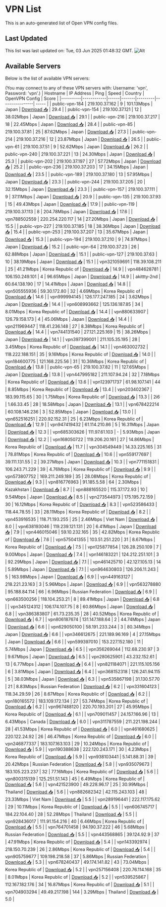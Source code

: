 # VPN List

This is an auto-generated list of Open VPN config files.

## Last Updated

This list was last updated on: Tue, 03 Jun 2025 01:48:32 GMT.
![Alt](https://repobeats.axiom.co/api/embed/186b98318ef1479477931607c1ad7d823f12451f.svg "Repobeats analytics image")

## Available Servers

Below is the list of available VPN servers:

(You may connect to any of these VPN servers with: Username: 'vpn', Password: 'vpn'.)
| Hostname | IP Address | Ping | Speed | Country | OpenVPN Config | Score |
|----------|------------|------|-------|---------|----------------| ----- |
| public-vpn-184 | 219.100.37.162 | 9 | 101.13Mbps | Japan | [Download 📥](./configs/server_0_JP.ovpn) | 29.4 |
| public-vpn-154 | 219.100.37.121 | 12 | 38.02Mbps | Japan | [Download 📥](./configs/server_1_JP.ovpn) | 29.1 |
| public-vpn-216 | 219.100.37.217 | 18 | 22.45Mbps | Japan | [Download 📥](./configs/server_2_JP.ovpn) | 28.4 |
| public-vpn-85 | 219.100.37.81 | 25 | 87.62Mbps | Japan | [Download 📥](./configs/server_3_JP.ovpn) | 27.3 |
| public-vpn-214 | 219.100.37.216 | 12 | 23.87Mbps | Japan | [Download 📥](./configs/server_4_JP.ovpn) | 26.5 |
| public-vpn-61 | 219.100.37.51 | 9 | 52.62Mbps | Japan | [Download 📥](./configs/server_5_JP.ovpn) | 26.2 |
| public-vpn-240 | 219.100.37.221 | 13 | 24.30Mbps | Japan | [Download 📥](./configs/server_6_JP.ovpn) | 25.3 |
| public-vpn-202 | 219.100.37.197 | 27 | 57.72Mbps | Japan | [Download 📥](./configs/server_7_JP.ovpn) | 25.2 |
| public-vpn-236 | 219.100.37.203 | 17 | 34.15Mbps | Japan | [Download 📥](./configs/server_8_JP.ovpn) | 23.5 |
| public-vpn-189 | 219.100.37.180 | 13 | 57.95Mbps | Japan | [Download 📥](./configs/server_9_JP.ovpn) | 23.3 |
| public-vpn-244 | 219.100.37.205 | 20 | 32.15Mbps | Japan | [Download 📥](./configs/server_10_JP.ovpn) | 23.3 |
| public-vpn-157 | 219.100.37.111 | 9 | 37.11Mbps | Japan | [Download 📥](./configs/server_11_JP.ovpn) | 20.9 |
| public-vpn-135 | 219.100.37.93 | 15 | 49.43Mbps | Japan | [Download 📥](./configs/server_12_JP.ovpn) | 17.9 |
| public-vpn-119 | 219.100.37.113 | 8 | 204.78Mbps | Japan | [Download 📥](./configs/server_13_JP.ovpn) | 17.6 |
| vpn788502559 | 220.254.220.117 | 14 | 27.20Mbps | Japan | [Download 📥](./configs/server_14_JP.ovpn) | 15.5 |
| public-vpn-227 | 219.100.37.185 | 18 | 38.36Mbps | Japan | [Download 📥](./configs/server_15_JP.ovpn) | 15.4 |
| public-vpn-253 | 219.100.37.207 | 13 | 35.67Mbps | Japan | [Download 📥](./configs/server_16_JP.ovpn) | 15.3 |
| public-vpn-194 | 219.100.37.210 | 9 | 74.97Mbps | Japan | [Download 📥](./configs/server_17_JP.ovpn) | 15.2 |
| public-vpn-64 | 219.100.37.23 | 26 | 62.88Mbps | Japan | [Download 📥](./configs/server_18_JP.ovpn) | 15.1 |
| public-vpn-127 | 219.100.37.63 | 10 | 38.19Mbps | Japan | [Download 📥](./configs/server_19_JP.ovpn) | 15.1 |
| vpn321059691 | 118.39.108.211 | 25 | 41.21Mbps | Korea Republic of | [Download 📥](./configs/server_20_KR.ovpn) | 14.9 |
| vpn484628781 | 106.150.249.101 | 4 | 96.65Mbps | Japan | [Download 📥](./configs/server_21_JP.ovpn) | 14.9 |
| akittty-2nd | 60.64.138.190 | 17 | 14.41Mbps | Japan | [Download 📥](./configs/server_22_JP.ovpn) | 14.8 |
| vpn505555936 | 59.30.172.80 | 32 | 4.69Mbps | Korea Republic of | [Download 📥](./configs/server_23_KR.ovpn) | 14.6 |
| vpn999994145 | 126.177.247.185 | 24 | 3.62Mbps | Japan | [Download 📥](./configs/server_24_JP.ovpn) | 14.4 |
| vpn608993662 | 125.136.187.85 | 34 | 8.01Mbps | Korea Republic of | [Download 📥](./configs/server_25_KR.ovpn) | 14.4 |
| vpn880633907 | 126.79.158.173 | 4 | 45.06Mbps | Japan | [Download 📥](./configs/server_26_JP.ovpn) | 14.4 |
| vpn211969447 | 118.41.236.148 | 27 | 8.38Mbps | Korea Republic of | [Download 📥](./configs/server_27_KR.ovpn) | 14.4 |
| vpn744131540 | 27.121.225.169 | 15 | 38.26Mbps | Japan | [Download 📥](./configs/server_28_JP.ovpn) | 14.1 |
| vpn397399001 | 211.105.35.195 | 28 | 3.45Mbps | Korea Republic of | [Download 📥](./configs/server_29_KR.ovpn) | 14.1 |
| vpn463002732 | 118.222.188.151 | 35 | 9.16Mbps | Korea Republic of | [Download 📥](./configs/server_30_KR.ovpn) | 14.0 |
| vpn184600775 | 121.168.225.56 | 31 | 10.36Mbps | Korea Republic of | [Download 📥](./configs/server_31_KR.ovpn) | 13.8 |
| public-vpn-65 | 219.100.37.82 | 11 | 127.65Mbps | Japan | [Download 📥](./configs/server_32_JP.ovpn) | 13.8 |
| vpn447995182 | 211.107.94.24 | 32 | 7.18Mbps | Korea Republic of | [Download 📥](./configs/server_33_KR.ovpn) | 13.6 |
| vpn123971737 | 61.98.107.141 | 44 | 8.85Mbps | Korea Republic of | [Download 📥](./configs/server_34_KR.ovpn) | 13.4 |
| vpn203402367 | 183.99.115.65 | 30 | 1.75Mbps | Korea Republic of | [Download 📥](./configs/server_35_KR.ovpn) | 13.3 |
| 2i6 | 1.66.33.45 | 28 | 18.58Mbps | Japan | [Download 📥](./configs/server_36_JP.ovpn) | 13.1 |
| vpn678422214 | 60.108.146.236 | 3 | 52.85Mbps | Japan | [Download 📥](./configs/server_37_JP.ovpn) | 13.0 |
| vpn652516251 | 220.92.152.31 | 25 | 6.23Mbps | Korea Republic of | [Download 📥](./configs/server_38_KR.ovpn) | 12.9 |
| vpn947419432 | 61.114.210.86 | 5 | 16.31Mbps | Japan | [Download 📥](./configs/server_39_JP.ovpn) | 12.3 |
| vpn685303626 | 111.97.61.103 | - | 5.93Mbps | Japan | [Download 📥](./configs/server_40_JP.ovpn) | 12.2 |
| vpn168050722 | 119.206.20.161 | 27 | 14.86Mbps | Korea Republic of | [Download 📥](./configs/server_41_KR.ovpn) | 11.7 |
| vpn304549449 | 14.33.225.165 | 31 | 78.81Mbps | Korea Republic of | [Download 📥](./configs/server_42_KR.ovpn) | 10.6 |
| vpn559177697 | 39.111.131.55 | 2 | 39.27Mbps | Japan | [Download 📥](./configs/server_43_JP.ovpn) | 10.3 |
| vpn771151831 | 106.243.71.229 | 39 | 4.76Mbps | Korea Republic of | [Download 📥](./configs/server_44_KR.ovpn) | 9.9 |
| vpn573807752 | 169.211.249.189 | 35 | 28.08Mbps | Korea Republic of | [Download 📥](./configs/server_45_KR.ovpn) | 9.3 |
| vpn816776963 | 91.185.5.58 | 64 | 2.30Mbps | Kazakhstan | [Download 📥](./configs/server_46_KZ.ovpn) | 8.7 |
| vpn888165520 | 115.37.172.93 | 10 | 9.54Mbps | Japan | [Download 📥](./configs/server_47_JP.ovpn) | 8.5 |
| vpn273544973 | 175.195.72.159 | 30 | 16.12Mbps | Korea Republic of | [Download 📥](./configs/server_48_KR.ovpn) | 8.3 |
| vpn523586433 | 118.44.78.55 | 33 | 28.11Mbps | Korea Republic of | [Download 📥](./configs/server_49_KR.ovpn) | 8.2 |
| vpn453916535 | 118.71.193.255 | 25 | 2.46Mbps | Viet Nam | [Download 📥](./configs/server_50_VN.ovpn) | 8.0 |
| vpn638193046 | 119.239.121.131 | 20 | 6.41Mbps | Japan | [Download 📥](./configs/server_51_JP.ovpn) | 7.9 |
| vpn446015046 | 59.10.232.165 | 35 | 42.82Mbps | Korea Republic of | [Download 📥](./configs/server_52_KR.ovpn) | 7.6 |
| vpn575041355 | 103.51.251.220 | 31 | 8.67Mbps | Korea Republic of | [Download 📥](./configs/server_53_KR.ovpn) | 7.5 |
| vpn125877854 | 126.28.250.109 | 7 | 9.00Mbps | Japan | [Download 📥](./configs/server_54_JP.ovpn) | 7.4 |
| vpn146183221 | 124.212.251.101 | 3 | 92.29Mbps | Japan | [Download 📥](./configs/server_55_JP.ovpn) | 7.1 |
| vpn461425710 | 42.127.105.13 | 14 | 5.89Mbps | Japan | [Download 📥](./configs/server_56_JP.ovpn) | 7.1 |
| vpn964630803 | 126.206.11.243 | 5 | 163.98Mbps | Japan | [Download 📥](./configs/server_57_JP.ovpn) | 6.9 |
| vpn449163127 | 218.221.23.163 | 3 | 5.96Mbps | Japan | [Download 📥](./configs/server_58_JP.ovpn) | 6.9 |
| vpn563278880 | 95.188.84.114 | 66 | 6.96Mbps | Russian Federation | [Download 📥](./configs/server_59_RU.ovpn) | 6.9 |
| vpn663500256 | 118.104.253.21 | 8 | 89.41Mbps | Japan | [Download 📥](./configs/server_60_JP.ovpn) | 6.8 |
| vpn345124312 | 106.174.107.75 | 8 | 60.86Mbps | Japan | [Download 📥](./configs/server_61_JP.ovpn) | 6.8 |
| vpn386383807 | 61.73.235.35 | 28 | 40.52Mbps | Korea Republic of | [Download 📥](./configs/server_62_KR.ovpn) | 6.7 |
| vpn806187674 | 131.147.188.64 | 2 | 44.74Mbps | Japan | [Download 📥](./configs/server_63_JP.ovpn) | 6.6 |
| vpn629050100 | 58.191.233.244 | 3 | 80.34Mbps | Japan | [Download 📥](./configs/server_64_JP.ovpn) | 6.6 |
| vpn346612675 | 221.189.96.169 | 4 | 27.15Mbps | Japan | [Download 📥](./configs/server_65_JP.ovpn) | 6.6 |
| vpn599397010 | 153.227.152.180 | 11 | 5.74Mbps | Japan | [Download 📥](./configs/server_66_JP.ovpn) | 6.5 |
| vpn356269044 | 112.68.230.97 | 3 | 9.67Mbps | Japan | [Download 📥](./configs/server_67_JP.ovpn) | 6.5 |
| vpn280625901 | 43.232.152.61 | 13 | 6.77Mbps | Japan | [Download 📥](./configs/server_68_JP.ovpn) | 6.4 |
| vpn821184071 | 221.115.105.156 | 6 | 3.81Mbps | Japan | [Download 📥](./configs/server_69_JP.ovpn) | 6.4 |
| vpn368152318 | 126.241.94.115 | 5 | 38.03Mbps | Japan | [Download 📥](./configs/server_70_JP.ovpn) | 6.3 |
| vpn535867198 | 31.130.57.70 | 21 | 8.83Mbps | Russian Federation | [Download 📥](./configs/server_71_RU.ovpn) | 6.2 |
| vpn331604123 | 118.34.29.59 | 26 | 8.67Mbps | Korea Republic of | [Download 📥](./configs/server_72_KR.ovpn) | 6.2 |
| vpn180165572 | 183.109.172.134 | 27 | 53.74Mbps | Korea Republic of | [Download 📥](./configs/server_73_KR.ovpn) | 6.2 |
| vpn967488120 | 220.70.193.201 | 27 | 45.95Mbps | Korea Republic of | [Download 📥](./configs/server_74_KR.ovpn) | 6.1 |
| vpn709011457 | 24.157.166.96 | 13 | 6.43Mbps | Canada | [Download 📥](./configs/server_75_CA.ovpn) | 6.0 |
| vpn311787559 | 211.221.198.244 | 28 | 41.53Mbps | Korea Republic of | [Download 📥](./configs/server_76_KR.ovpn) | 6.0 |
| vpn461680625 | 220.122.24.92 | 26 | 46.47Mbps | Korea Republic of | [Download 📥](./configs/server_77_KR.ovpn) | 6.0 |
| vpn246877337 | 183.107.163.103 | 29 | 10.24Mbps | Korea Republic of | [Download 📥](./configs/server_78_KR.ovpn) | 5.9 |
| vpn190388638 | 222.120.243.171 | 30 | 4.23Mbps | Korea Republic of | [Download 📥](./configs/server_79_KR.ovpn) | 5.9 |
| vpn938103441 | 5.141.88.31 | 39 | 20.42Mbps | Russian Federation | [Download 📥](./configs/server_80_RU.ovpn) | 5.8 |
| vpn935079673 | 183.105.223.237 | 32 | 77.16Mbps | Korea Republic of | [Download 📥](./configs/server_81_KR.ovpn) | 5.6 |
| vpn800315139 | 125.251.51.143 | 45 | 6.49Mbps | Korea Republic of | [Download 📥](./configs/server_82_KR.ovpn) | 5.6 |
| vpn421523900 | 49.228.96.17 | 25 | 30.99Mbps | Thailand | [Download 📥](./configs/server_83_TH.ovpn) | 5.6 |
| vpn882682342 | 42.115.243.103 | 48 | 23.33Mbps | Viet Nam | [Download 📥](./configs/server_84_VN.ovpn) | 5.5 |
| vpn289196441 | 222.117.175.62 | 29 | 10.11Mbps | Korea Republic of | [Download 📥](./configs/server_85_KR.ovpn) | 5.5 |
| vpn606745717 | 184.22.104.40 | 28 | 52.28Mbps | Thailand | [Download 📥](./configs/server_86_TH.ovpn) | 5.5 |
| vpn928436017 | 111.91.154.216 | 40 | 6.46Mbps | Korea Republic of | [Download 📥](./configs/server_87_KR.ovpn) | 5.5 |
| vpn764701458 | 94.190.37.222 | 46 | 5.68Mbps | Russian Federation | [Download 📥](./configs/server_88_RU.ovpn) | 5.5 |
| vpn443568865 | 39.124.92.9 | 37 | 47.91Mbps | Korea Republic of | [Download 📥](./configs/server_89_KR.ovpn) | 5.4 |
| vpn143392974 | 218.150.70.239 | 26 | 2.86Mbps | Korea Republic of | [Download 📥](./configs/server_90_KR.ovpn) | 5.4 |
| vpn905759677 | 109.198.218.58 | 37 | 5.86Mbps | Russian Federation | [Download 📥](./configs/server_91_RU.ovpn) | 5.3 |
| vpn678240437 | 49.174.141.82 | 43 | 73.04Mbps | Korea Republic of | [Download 📥](./configs/server_92_KR.ovpn) | 5.2 |
| vpn257156408 | 220.76.114.168 | 35 | 8.01Mbps | Korea Republic of | [Download 📥](./configs/server_93_KR.ovpn) | 5.2 |
| vpn539525867 | 112.167.182.176 | 34 | 16.87Mbps | Korea Republic of | [Download 📥](./configs/server_94_KR.ovpn) | 5.1 |
| vpn704903294 | 49.49.217.198 | 144 | 3.29Mbps | Thailand | [Download 📥](./configs/server_95_TH.ovpn) | 5.0 |
